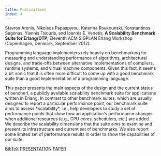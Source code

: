 ```yaml
---
title: Publications
index: 4
---
```


<div id="paper-0" class="paper">
Stavros Aronis, Nikolaos Papaspyrou, Katerina Roukounaki, Konstantinos Sagonas, Yiannis Tsiouris, and Ioannis E. Venetis, 
<b>A Scalability Benchmark Suite for Erlang/OTP</b>, 
Eleventh ACM SIGPLAN Erlang Workshop (Copenhagen, Denmark, September 2012).

<div class="abstract">
<p>Programming language implementers rely heavily on benchmarking for measuring
and understanding performance of algorithms, architectural designs, and 
trade-offs between alternative implementations of compilers, runtime systems, 
and virtual machine components. Given this fact, it seems a bit ironic that it 
is often more difficult to come up with a good benchmark suite than a good 
implementation of a programming language.</p>
<p>This paper presents the main aspects of the design and the current status of 
bencherl, a publicly available scalability benchmark suite for applications 
written in Erlang. In contrast to other benchmark suites, which are usually 
designed to report a particular performance point, our benchmark suite aims to 
assess *scalability*, i.e., help developers to study a set of performance points
that show how an application's performance changes when additional resources 
(e.g., CPU cores, schedulers, etc.) are added. We describe the scalability 
dimensions that the suite aims to examine and present its infrastructure and 
current set of benchmarks. We also report some limited set of performance 
results in order to show the capabilities of our suite.</p>

<div class="paperpres">
    <a target="_blank" href="files/bibtex.txt" style="width:100px">BibTeX</a>
    <a target="_blank" href="files/bencherl-presentation.pdf" style="width:150px">PRESENTATION</a>
	<a target="_blank" href="files/erlang01-aronis.pdf" style="width:80px">PAPER</a>
</div>
<br style="clear: both"/>
</div>

<script type="text/javascript">
//$('#paper-0').qtip({
//	content: "<b>ABSTRACT</b><br/>Programming language implementers rely heavily on benchmarking for measuring and understanding performance of algorithms, architectural designs, and trade-offs between alternative implementations of compilers, runtime systems, and virtual machine components. Given this fact, it seems a bit ironic that it is often more difficult to come up with a good benchmark suite than a good implementation of a programming language.<br/>This paper presents the main aspects of the design and the current status of \bencherl, a publicly available scalability benchmark suite for applications written in Erlang. In contrast to other benchmark suites, which are usually designed to report a particular performance point, our benchmark suite aims to assess \emph{scalability}, i.e., help developers to study a set of performance points that show how an application's performance changes when additional resources (e.g., CPU cores, schedulers, etc.) are added. We describe the scalability dimensions that the suite aims to examine and present its infrastructure and current set of benchmarks. We also report some limited set of performance results in order to show the capabilities of our suite.",
//	position: {
//		target: 'mouse'
//	}
//});
</script>
